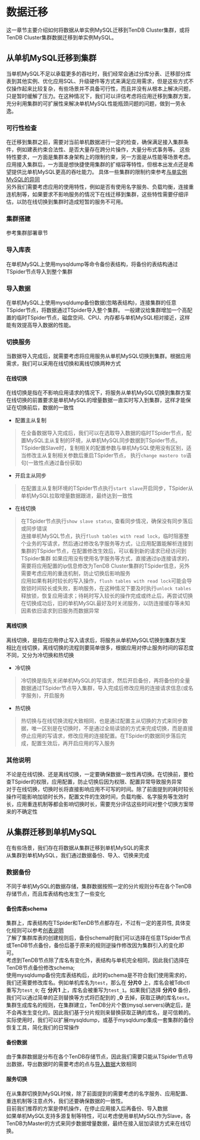 # 数据迁移
这一章节主要介绍如何将数据从单实例MySQL迁移到TenDB Cluster集群，或将TenDB Cluster集群数据迁移到单实例MySQL。

<a id="jump1"></a>

## 从单机MySQL迁移到集群


当单机MySQL不足以承载更多的吞吐时，我们经常会通过分库分表、迁移部分库表到其他实例、优化应用SQL、升级硬件等方式来满足应用需求，但是这些方式不仅操作起来比较复杂，有些场景并不具备可行性，而且并没有从根本上解决问题，只是暂时缓解了压力。在这种情况下，我们可以评估考虑将应用迁移到集群方案，充分利用集群的可扩展性来解决单机MySQL性能瓶颈问题的问题，做到一劳永逸。

### 可行性检查
在迁移到集群之前，需要对当前单机数据进行一定的检查，确保满足接入集群条件，例如建表约束合法性、是否大量存在跨分片操作，大量分布式事务等。
这些特性要求，一方面是集群本身架构上的限制约束，另一方面是从性能等场景考虑。应用接入集群后，一方面是想快捷使用集群的扩缩容等特性，但根本出发点还是希望提供比单机MySQL更高的吞吐能力。
具体一些集群的限制约束参考[与单实例MySQL的异同](../re-book/mysql-compatibility.md)  
另外我们需要考虑应用的使用特性，例如是否有使用名字服务、负载均衡，连接重连机制等，如果要求不影响服务的情况下在线迁移到集群，这些特性需要仔细评估，以防在线切换到集群时造成短暂的服务不可用。

### 集群搭建
参考集群部署章节

### 导入库表
在单机MySQL上使用mysqldump等命令备份表结构，将备份的表结构通过TSpider节点导入到整个集群

### 导入数据
<a id="jump2"></a>

在单机MySQL上使用mysqldump备份数据(忽略表结构)，连接集群的任意TSpider节点，将数据通过TSpider导入整个集群。
一般建议给集群增加一个高配置的临时TSpider节点，磁盘空间、CPU、内存都与单机MySQL相对接近，这样能有效提高导入数据的性能。



### 切换服务
当数据导入完成后，就需要考虑将应用服务从单机MySQL切换到集群。根据应用需求，我们可以采用在线切换和离线切换两种方式

#### 在线切换
在线切换是指在不影响应用请求的情况下，将服务从单机MySQL切换到集群方案  
在线切换的前置要求是单机MySQL的增量数据一直实时写入到集群，这样才能保证在切换前后，数据的一致性  
- 配置主从复制 
>在全备数据导入完成后，我们可以在选取导入数据的临时TSpider节点，配置MySQL主从复制的环境，从单机MySQL同步数据到TSpider节点。  
TSpider做Slave时，复制相关的配置参数与单机MySQL使用没有区别，适当修改主从复制相关参数后重启TSpider节点，
执行`change mastero to`语句(一致性点通过备份获取)

- 开启主从同步  
>在配置主从复制环境的TSpider节点执行`start slave`开启同步，TSpider从单机MySQL拉取增量数据跟进，最终达到一致性

- 在线切换  
>在TSpider节点执行`show slave status`, 查看同步情况，确保没有同步落后或同步错误  
连接单机MySQL节点，执行`flush tables with read lock`，临时阻塞整个业务的写请求，然后通过修改名字服务等方式，让应用配置能解析连接到集群的TSpider节点，在配置修改生效后，可以看到新的请求已经访问到TSpider集群
> 如果应用没有使用名字服务等方式，直接通过ip连接请求的，需要将应用配置的ip信息修改为TenDB Cluster集群的TSpider信息，另外需要考虑应用的重连机制，防止切换后影响服务  
应用如果有耗时较长的写入操作，`flush tables with read lock`可能会导致锁时间较长或失败，影响服务，在这种情况下要及时执行`unlock tables`释放锁，恢复应用请求；待耗时写入较长的操作完成或终止后，再尝试切换  
> 在切换成功后，旧的单机MySQL最好及时关闭服务，以防连接缓存等未知因素依旧请求到旧服务而数据异常

#### 离线切换
离线切换，是指在应用停止写入请求后，将服务从单机MySQL切换到集群方案  
相比在线切换，离线切换的流程则要简单很多，根据应用对停止服务时间的容忍度不同，又分为冷切换和热切换
- 冷切换  
>冷切换是指先关闭单机MySQL的写请求，然后开启备份，再将备份的全量数据通过TSpider节点导入集群，导入完成后修改应用的连接请求信息(或名字服务)，开启服务
- 热切换
>热切换与在线切换流程大致相同，也是通过配置主从切换的方式来同步数据，唯一区别是在切换时，不是通过全局读锁的方式来完成切换，而是直接停止应用的写请求，修改应用的连接配置。在TSpider的数据同步落后完成，配置生效后，再开启应用的写入服务

### 其他说明
不论是在线切换、还是离线切换，一定要确保数据一致性再切换。在切换前，要检查TSpider的权限，应用配置，防止切换后因为权限、配置异常导致服务异常  
对于在线切换，切换时长将直接影响应用不可写的时间。除了前面提到的耗时较长操作可能影响加锁时长外，配置文件的生效时间，负载均衡、名字服务等生效时长，应用重连机制等都会影响切换时长，需要充分评估这些时间对整个切换方案带来的不确定性

## 从集群迁移到单机MySQL
<a id="jump3"></a>
在有些场景，我们存在将数据从集群迁移到单机MySQL的需求  
从集群到单机MySQL，我们通过数据备份、导入、切换来完成

### 数据备份
不同于单机MySQL的数据存储，集群数据按照一定的分片规则分布在各个TenDB存储节点，而且库表结构也发生了一些变化

#### 备份库表schema
集群上，库表结构在TSpider和TenDB节点都存在，不过有一定的差异性, 具体变化规则可以参考[创表说明](../re-book/ddl-syntax.md/#jump1)  
了解了集群库表的创建规则后，备份schema时我们可以选择在任意TSpider节点或TenDB节点备份，备份后基于原来的规则逆操作修改因为集群引入的变化即可。  
考虑到TenDB节点除了库名有变化外，表结构与单机完全相同，因此我们选择在TenDB节点备份修改schema;  
使用mysqldump备份完库表结构后，此时的schema是不符合我们使用需求的，我们还需要修改库名。例如单机库名为`test`，那么在 __分片0__ 上，库名会被Tdbctl重写为`test_0`; 在 __分片1__ 上，库名会被重写为`test_1`。如果我们选择 __分片0__ 备份，我们可以通过简单的正则替换等方式将匹配到的 ___0__ 去掉，获取正确的库名`test`。  
集群生成库名的规则，在集群建立，TenDB分片个数(mysql.servers)确定后，是不会再发生变化的。因此我们基于分片规则来替换获取正确的库名，是可信赖的。  
实际使用时，我们可以扩展mysqldump，或基于mysqldump集成一套集群的备份恢复工具，简化我们的日常操作

#### 备份数据
由于集群数据是分布在各个TenDB存储节点，因此我们需要只能从TSpider节点导出数据，导出数据时的需要考虑的点与[导入数据](#jump2)大致相同

#### 服务切换
在从集群切换到MySQL时候，除了前面提到的需要考虑的名字服务、应用配置、重连机制等注意点外，我们还要确保数据的一致性。  
目前我们推荐的方案是停机操作，在停止应用接入后再备份、导入数据  
如果单机MySQL支持多源复制等特性，可以考虑使用单机MySQL作为Slave，各TenDB为Master的方式来同步数据增量数据，最终在接入层加读锁方式来在线切换。

